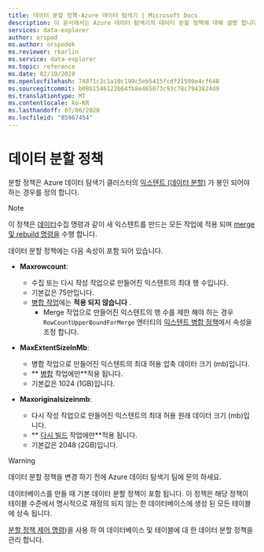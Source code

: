 ```yaml
---
title: 데이터 분할 정책-Azure 데이터 탐색기 | Microsoft Docs
description: 이 문서에서는 Azure 데이터 탐색기의 데이터 분할 정책에 대해 설명 합니다.
services: data-explorer
author: orspod
ms.author: orspodek
ms.reviewer: rkarlin
ms.service: data-explorer
ms.topic: reference
ms.date: 02/19/2020
ms.openlocfilehash: 74871c2c1a10c199c5eb5415fcdf21590e4cf648
ms.sourcegitcommit: b08b1546122b64fb8e465073c93c78c7943824d9
ms.translationtype: MT
ms.contentlocale: ko-KR
ms.lasthandoff: 07/06/2020
ms.locfileid: "85967454"
---
```

# <a name="data-sharding-policy"></a>데이터 분할 정책

분할 정책은 Azure 데이터 탐색기 클러스터의 [익스텐트 (데이터 분할)](../management/extents-overview.md) 가 봉인 되어야 하는 경우를 정의 합니다.

> [!NOTE]
> 이 정책은 [데이터](../../ingest-data-overview.md#kusto-query-language-ingest-control-commands)수집 명령과 같이 새 익스텐트를 만드는 모든 작업에 적용 되며 [merge 및 rebuild 명령을](../management/extents-commands.md#merge-extents) 수행 합니다.

데이터 분할 정책에는 다음 속성이 포함 되어 있습니다.

- **Maxrowcount**:
    - 수집 또는 다시 작성 작업으로 만들어진 익스텐트의 최대 행 수입니다.
    - 기본값은 75만입니다.
    - [병합 작업](mergepolicy.md)에는 **적용 되지 않습니다** .
        - Merge 작업으로 만들어진 익스텐트의 행 수를 제한 해야 하는 경우 `RowCountUpperBoundForMerge` 엔터티의 [익스텐트 병합 정책](mergepolicy.md)에서 속성을 조정 합니다.
- **MaxExtentSizeInMb**:
    - 병합 작업으로 만들어진 익스텐트의 최대 허용 압축 데이터 크기 (mb)입니다.
    - ** [병합](mergepolicy.md) 작업에만**적용 됩니다.
    - 기본값은 1024 (1GB)입니다.

- **Maxoriginalsizeinmb**:
    - 다시 작성 작업으로 만들어진 익스텐트의 최대 허용 원래 데이터 크기 (mb)입니다.
    - ** [다시 빌드](mergepolicy.md) 작업에만**적용 됩니다.
    - 기본값은 2048 (2GB)입니다.

> [!WARNING]
> 데이터 분할 정책을 변경 하기 전에 Azure 데이터 탐색기 팀에 문의 하세요.

데이터베이스를 만들 때 기본 데이터 분할 정책이 포함 됩니다. 이 정책은 해당 정책이 테이블 수준에서 명시적으로 재정의 되지 않는 한 데이터베이스에 생성 된 모든 테이블에 상속 됩니다.

[분할 정책 제어 명령](../management/sharding-policy.md))을 사용 하 여 데이터베이스 및 테이블에 대 한 데이터 분할 정책을 관리 합니다.
 
